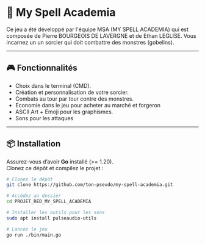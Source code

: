 # 🧙 My Spell Academia

Ce jeu a été développé par l'équipe MSA (MY SPELL ACADEMIA) qui est composée de Pierre BOURGEOIS DE LAVERGNE et de Ethan LEGLISE. Vous incarnez un un sorcier qui doit combattre des monstres (gobelins). 

---

## 🎮 Fonctionnalités

- Choix dans le terminal (CMD).
- Création et personnalisation de votre sorcier.
- Combats au tour par tour contre des monstres.
- Economie dans le jeu pour acheter au marché et forgeron
- ASCII Art + Emoji pour les graphismes.
- Sons pour les attaques

---

## 📦 Installation

Assurez-vous d’avoir **Go** installé (>= 1.20).  
Clonez ce dépôt et compilez le projet :

```bash
# Clonez le dépôt
git clone https://github.com/ton-pseudo/my-spell-academia.git

# Accédez au dossier
cd PROJET_RED_MY_SPELL_ACADEMIA

# Installer les outils pour les sons
sudo apt install pulseaudio-utils

# Lancez le jeu
go run ./bin/main.go
